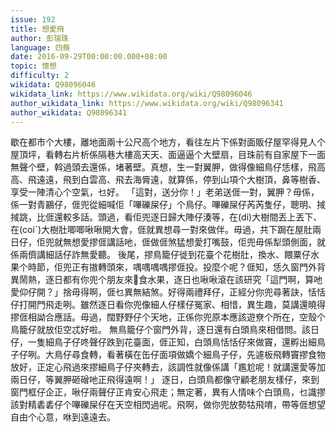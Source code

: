 ```yaml
---
issue: 192
title: 想愛飛
author: 彭瑞珠
language: 四縣
date: 2016-09-29T00:00:00.000+08:00
topic: 懷想
difficulty: 2
wikidata: Q98096046
wikidata_link: https://www.wikidata.org/wiki/Q98096046
author_wikidata_link: https://www.wikidata.org/wiki/Q98096341
author_wikidata: Q98096341
---
```

歇在都市个大樓，離地面兩十公尺高个地方，看往左片下係對面販仔屋罕得見人个屋頂坪，看轉右片析係隔巷大樓高天天、面逼逼个大壁扇，目珠前有自家屋下一面無聲个壁，斡過頭去還係，堵著壁。真想，生一對翼胛，做得像細鳥仔恁樣，飛高高、飛遠遠，飛到白雲高、飛去海脣遠，就算係，停到山項个大樹頂，鼻等樹香、享受一陣清心个空氣，乜好。
「這對，送分你！」老弟送𠊎一對，翼胛？毋係，係一對青鸝仔，𠊎兜從細喊佢「嗶礫屎仔」个鳥仔。嗶礫屎仔芮芮隻仔，聰明、掝掝跳，比𠊎還較多話。頭過，看佢兜逐日歸大陣仔湊等，在(di)大樹間丟上丟下、在(coiˊ)大樹肚唧唧啾啾開大會，𠊎就異想尋一對來做伴。毋過，共下跼在屋肚兩日仔，佢兜就無想愛摎𠊎講話吔，𠊎做𠊎煞猛想愛打嘴鼓，佢兜毋係犁頭側面，就係兩儕講細話仔詐無愛聽。
後尾，摎鳥籠仔徙到花臺个花樹肚，換水、餵粟仔水果个時節，佢兜正有𢳆轉頭來，喁喁喁喁摎𠊎投。投麼个呢？𠊎知，恁久窗門外背異鬧熱，逐日都有你兜个朋友來𢯭食水果，逐日也啾啾滾在該研究「這門啊，算吔愛仰仔開？」捨毋得啊，𠊎乜異無結煞。好得兩禮拜仔，正經分你兜尋著訣，恬恬仔打開門飛走咧。雖然逐日看你兜像細人仔樣仔冤家、相惜，異生趣，莫講還曉得摎𠊎相詏合應話。毋過，闊野野仔个天地，正係你兜原本應該遊尞个所在，空殼个鳥籠仔就放佢空忒好啦。
無鳥籠仔个窗門外背，逐日還有白頭鳥來相借問。該日仔，一隻細鳥子仔咚聲仔跌到花臺面，𠊎正知，白頭鳥恬恬仔來做竇，還孵出細鳥子仔咧。大鳥仔尋食轉，看著橫在缶仔面項做嬌个細鳥子仔，先遽板飛轉竇摎食物放好，正定心飛過來摎細鳥子仔夾轉去，該調性就像係講「尷尬呢！就講還愛等加兩日仔，等翼胛砸磳吔正飛得遠啊！」
逐日，白頭鳥都像守顧老朋友樣仔，來到窗門框仔企正，啾仔兩聲仔正肯安心飛走；無定著，異有人情味个白頭鳥，乜識摎該對精砉砉仔个嗶礫屎仔在天空相閃過呢。飛啊，做你兜放勢牯飛唷，帶等𠊎想望自由个心意，咻到遠遠去。
